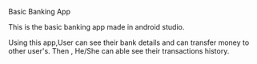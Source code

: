 Basic Banking App

This is the basic banking app made in android studio.

Using this app,User can see their bank details and can transfer money to other user's. Then , He/She can able see their transactions history.


